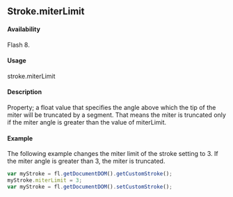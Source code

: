 ## Stroke.miterLimit

#### Availability

Flash 8.

#### Usage

stroke.miterLimit

#### Description

Property; a float value that specifies the angle above which the tip of the miter will be truncated by a segment. That means the miter is truncated only if the miter angle is greater than the value of miterLimit.

#### Example


The following example changes the miter limit of the stroke setting to 3. If the miter angle is greater than 3, the miter is truncated.
```javascript
var myStroke = fl.getDocumentDOM().getCustomStroke(); 
myStroke.miterLimit = 3;
var myStroke = fl.getDocumentDOM().setCustomStroke();

```